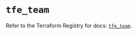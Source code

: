 # `tfe_team`

Refer to the Terraform Registry for docs: [`tfe_team`](https://registry.terraform.io/providers/hashicorp/tfe/0.51.0/docs/resources/team).
